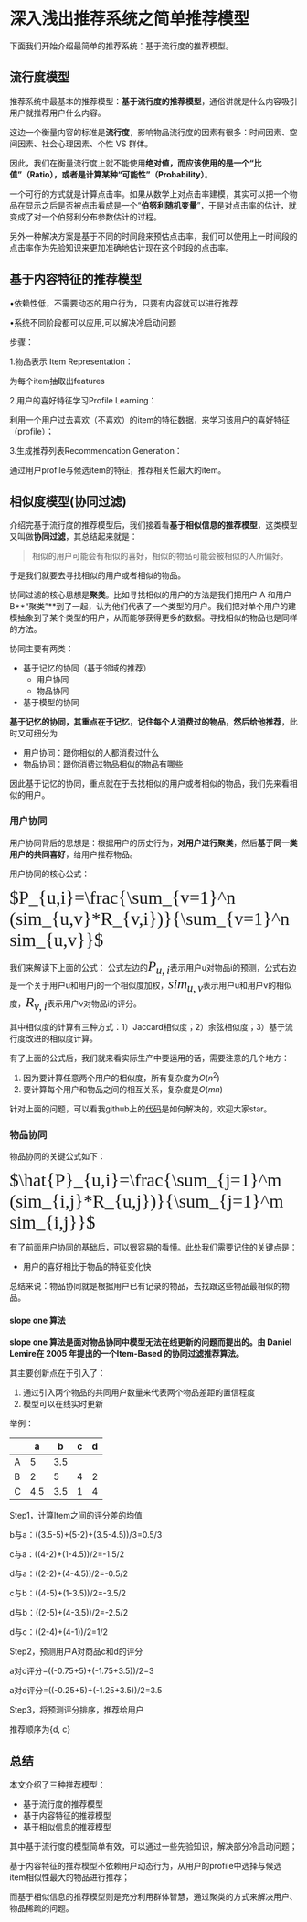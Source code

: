 # 深入浅出推荐系统之简单推荐模型

下面我们开始介绍最简单的推荐系统：基于流行度的推荐模型。

## 流行度模型

推荐系统中最基本的推荐模型：**基于流行度的推荐模型**，通俗讲就是什么内容吸引用户就推荐用户什么内容。

这边一个衡量内容的标准是**流行度**，影响物品流行度的因素有很多：时间因素、空间因素、社会心理因素、个性 VS 群体。

因此，我们在衡量流行度上就不能使用**绝对值，而应该使用的是一个“比值”（Ratio），或者是计算某种“可能性”（Probability）**。

一个可行的方式就是计算点击率。如果从数学上对点击率建模，其实可以把一个物品在显示之后是否被点击看成是一个“**伯努利随机变量**”，于是对点击率的估计，就变成了对一个伯努利分布参数估计的过程。

另外一种解决方案是基于不同的时间段来预估点击率，我们可以使用上一时间段的点击率作为先验知识来更加准确地估计现在这个时段的点击率。

## 基于内容特征的推荐模型

•依赖性低，不需要动态的用户行为，只要有内容就可以进行推荐

•系统不同阶段都可以应用,可以解决冷启动问题

步骤：

1.物品表示 Item Representation：

为每个item抽取出features

2.用户的喜好特征学习Profile Learning：

利用一个用户过去喜欢（不喜欢）的item的特征数据，来学习该用户的喜好特征（profile）；

3.生成推荐列表Recommendation Generation：

通过用户profile与候选item的特征，推荐相关性最大的item。

## 相似度模型(协同过滤)

介绍完基于流行度的推荐模型后，我们接着看**基于相似信息的推荐模型**，这类模型又叫做**协同过滤**，其总结起来就是：

> 相似的用户可能会有相似的喜好，相似的物品可能会被相似的人所偏好。

于是我们就要去寻找相似的用户或者相似的物品。

协同过滤的核心思想是**聚类**。比如寻找相似的用户的方法是我们把用户 A 和用户 B**“聚类”**到了一起，认为他们代表了一个类型的用户。我们把对单个用户的建模抽象到了某个类型的用户，从而能够获得更多的数据。寻找相似的物品也是同样的方法。

协同主要有两类：

- 基于记忆的协同（基于邻域的推荐）
  - 用户协同
  - 物品协同
- 基于模型的协同

**基于记忆的协同，其重点在于记忆，记住每个人消费过的物品，然后给他推荐**，此时又可细分为

- 用户协同：跟你相似的人都消费过什么
- 物品协同：跟你消费过物品相似的物品有哪些

因此基于记忆的协同，重点就在于去找相似的用户或者相似的物品，我们先来看相似的用户。

### 用户协同

用户协同背后的思想是：根据用户的历史行为，**对用户进行聚类**，然后**基于同一类用户的共同喜好**，给用户推荐物品。

用户协同的核心公式：

<font face="黑体"  size=6>$P_{u,i}=\frac{\sum_{v=1}^n (sim_{u,v}*R_{v,i})}{\sum_{v=1}^n sim_{u,v}}$</font>

我们来解读下上面的公式：
公式左边的<font face="黑体"  size=5>$P_{u,i}$</font>表示用户u对物品i的预测，公式右边是一个关于用户u和用户j的一个相似度加权，<font face="黑体"  size=5>$sim_{u,v}$</font>表示用户u和用户v的相似度，<font face="黑体"  size=5>$R_{v,i}$</font>表示用户v对物品i的评分。

其中相似度的计算有三种方式：1）Jaccard相似度；2）余弦相似度；3）基于流行度改进的相似度计算。

有了上面的公式后，我们就来看实际生产中要运用的话，需要注意的几个地方：

1. 因为要计算任意两个用户的相似度，所有复杂度为$O(n^2)$
3. 要计算每个用户和物品之间的相互关系，复杂度是$O(mn)$

针对上面的问题，可以看我github上的[代码](https://github.com/zhuanxuhit/kaggle/blob/master/tencentAd/2-协同过滤版本.ipynb)是如何解决的，欢迎大家star。

### 物品协同

物品协同的关键公式如下：

<font face="黑体"  size=6>$\hat{P}_{u,i}=\frac{\sum_{j=1}^m (sim_{i,j}*R_{u,j})}{\sum_{j=1}^m sim_{i,j}}$</font>

有了前面用户协同的基础后，可以很容易的看懂。此处我们需要记住的关键点是：

- 用户的喜好相比于物品的特征变化快

总结来说：物品协同就是根据用户已有记录的物品，去找跟这些物品最相似的物品。

#### slope one 算法

**slope one 算法是面对物品协同中模型无法在线更新的问题而提出的。由 Daniel Lemire在 2005 年提出的一个Item-Based 的协同过滤推荐算法。**

其主要创新点在于引入了：

1. 通过引入两个物品的共同用户数量来代表两个物品差距的置信程度
2. 模型可以在线实时更新

举例：

|      | **a** | **b** | **c** | **d** |
| ---- | ----- | ----- | ----- | ----- |
| A    | 5     | 3.5   |       |       |
| B    | 2     | 5     | 4     | 2     |
| C    | 4.5   | 3.5   | 1     | 4     |

Step1，计算Item之间的评分差的均值

b与a：((3.5-5)+(5-2)+(3.5-4.5))/3=0.5/3

c与a：((4-2)+(1-4.5))/2=-1.5/2

d与a：((2-2)+(4-4.5))/2=-0.5/2

c与b：((4-5)+(1-3.5))/2=-3.5/2

d与b：((2-5)+(4-3.5))/2=-2.5/2

d与c：((2-4)+(4-1))/2=1/2

Step2，预测用户A对商品c和d的评分

a对c评分=((-0.75+5)+(-1.75+3.5))/2=3

a对d评分=((-0.25+5)+(-1.25+3.5))/2=3.5

Step3，将预测评分排序，推荐给用户

推荐顺序为{d, c}

### 



## 总结

本文介绍了三种推荐模型：

- 基于流行度的推荐模型
- 基于内容特征的推荐模型
- 基于相似信息的推荐模型

其中基于流行度的模型简单有效，可以通过一些先验知识，解决部分冷启动问题；

基于内容特征的推荐模型不依赖用户动态行为，从用户的profile中选择与候选item相似性最大的物品进行推荐；

而基于相似信息的推荐模型则是充分利用群体智慧，通过聚类的方式来解决用户、物品稀疏的问题。